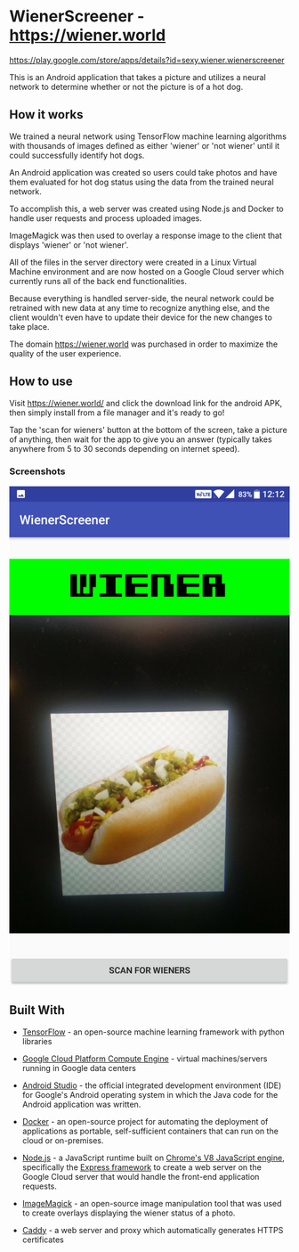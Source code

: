 # WienerScreener - https://wiener.world
https://play.google.com/store/apps/details?id=sexy.wiener.wienerscreener

This is an Android application that takes a picture and utilizes a neural network to determine whether or not the picture is of a hot dog.

## How it works
We trained a neural network using TensorFlow machine learning algorithms with thousands of images defined as either 'wiener' or 'not wiener' until it could successfully identify hot dogs.

An Android application was created so users could take photos and have them evaluated for hot dog status using the data from the trained neural network.

To accomplish this, a web server was created using Node.js and Docker to handle user requests and process uploaded images.

ImageMagick was then used to overlay a response image to the client that displays 'wiener' or 'not wiener'.

All of the files in the server directory were created in a Linux Virtual Machine environment and are now hosted on a Google Cloud server which currently runs all of the back end functionalities.

Because everything is handled server-side, the neural network could be retrained with new data at any time to recognize anything else, and the client wouldn't even have to update their device for the new changes to take place.

The domain https://wiener.world was purchased in order to maximize the quality of the user experience.

## How to use
Visit https://wiener.world/ and click the download link for the android APK, then simply install from a file manager and it's ready to go!

Tap the 'scan for wieners' button at the bottom of the screen, take a picture of anything, then wait for the app to give you an answer (typically takes anywhere from 5 to 30 seconds depending on internet speed).

### Screenshots

![Is Wiener](/pictures/Screenshot_20180211-001259.png)

## Built With
* [TensorFlow](https://www.tensorflow.org/) - an open-source machine learning framework with python libraries

* [Google Cloud Platform Compute Engine](https://cloud.google.com/) - virtual machines/servers running in Google data centers

* [Android Studio](https://developer.android.com/studio/index.html) - the official integrated development environment (IDE) for Google's Android operating system in which the Java code for the Android application was written.

* [Docker](https://www.docker.com/) - an open-source project for automating the deployment of applications as portable, self-sufficient containers that can run on the cloud or on-premises.

* [Node.js](https://nodejs.org/en/) - a JavaScript runtime built on [Chrome's V8 JavaScript engine](https://developers.google.com/v8/), specifically the [Express framework](https://expressjs.com/) to create a web server on the Google Cloud server that would handle the front-end application requests.

* [ImageMagick](https://www.imagemagick.org/script/index.php) - an open-source image manipulation tool that was used to create overlays displaying the wiener status of a photo.

* [Caddy](https://caddyserver.com/) - a web server and proxy which automatically generates HTTPS certificates
